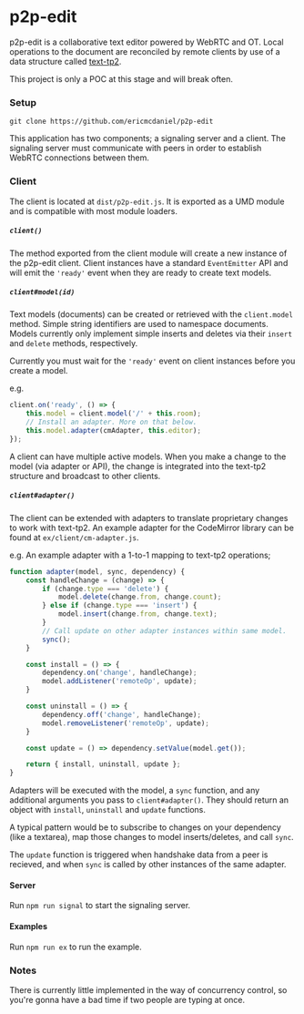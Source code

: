 # p2p-edit

p2p-edit is a collaborative text editor powered by WebRTC and OT. Local operations to the document are reconciled by remote clients by use of a data structure called [text-tp2](https://github.com/ottypes/text-tp2).

This project is only a POC at this stage and will break often.

### Setup

```
git clone https://github.com/ericmcdaniel/p2p-edit
```

This application has two components; a signaling server and a client. The signaling server must communicate with peers in order to establish WebRTC connections between them.

### Client

The client is located at `dist/p2p-edit.js`. It is exported as a UMD module and is compatible with most module loaders.

##### `client()`

The method exported from the client module will create a new instance of the p2p-edit client. Client instances have a standard `EventEmitter` API and will emit the `'ready'` event when they are ready to create text models.

##### `client#model(id)`

Text models (documents) can be created or retrieved with the `client.model` method. Simple string identifiers are used to namespace documents. Models currently only implement simple inserts and deletes via their `insert` and `delete` methods, respectively.

Currently you must wait for the `'ready'` event on client instances before you create a model.

e.g.

```js
client.on('ready', () => {
    this.model = client.model('/' + this.room);
    // Install an adapter. More on that below.
    this.model.adapter(cmAdapter, this.editor);
});
```

A client can have multiple active models. When you make a change to the model (via adapter or API), the change is integrated into the text-tp2 structure and broadcast to other clients.

##### `client#adapter()`

The client can be extended with adapters to translate proprietary changes to work with text-tp2. An example adapter for the CodeMirror library can be found at `ex/client/cm-adapter.js`.

e.g. An example adapter with a 1-to-1 mapping to text-tp2 operations;

```js
function adapter(model, sync, dependency) {
    const handleChange = (change) => {
        if (change.type === 'delete') {
            model.delete(change.from, change.count);
        } else if (change.type === 'insert') {
            model.insert(change.from, change.text);
        }
        // Call update on other adapter instances within same model.
        sync();
    }

    const install = () => {
        dependency.on('change', handleChange);
        model.addListener('remoteOp', update);
    }

    const uninstall = () => {
        dependency.off('change', handleChange);
        model.removeListener('remoteOp', update);
    }

    const update = () => dependency.setValue(model.get());

    return { install, uninstall, update };
}
```

Adapters will be executed with the model, a `sync` function, and any additional arguments you pass to `client#adapter()`. They should return an object with `install`, `uninstall` and `update` functions.

A typical pattern would be to subscribe to changes on your dependency (like a textarea), map those changes to model inserts/deletes, and call `sync`.

The `update` function is triggered when handshake data from a peer is recieved, and when `sync` is called by other instances of the same adapter.

#### Server

Run `npm run signal` to start the signaling server.

#### Examples

Run `npm run ex` to run the example.

### Notes

There is currently little implemented in the way of concurrency control, so you're gonna have a bad time if two people are typing at once.